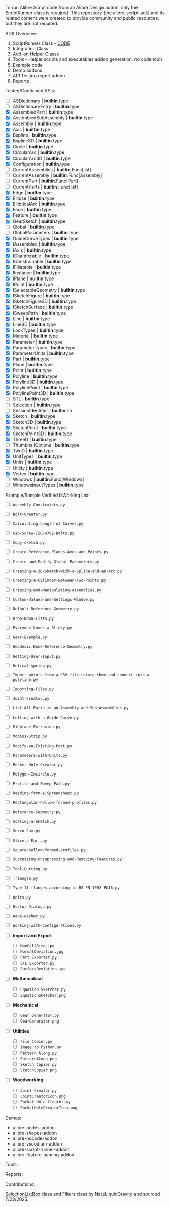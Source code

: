 To run Alibre Script code from an Alibre Design addon, only the ScriptRunner class is required. This repository (the alibre-script-adk) and its related content were created to provide community and public resources, but they are not required.

ADK Overview:

1) ScriptRunner Class - [CODE](https://github.com/stephensmitchell/alibre-script-adk/blob/02af8a3304e25b5f21215a7ab7b394def3fac9ec/prototypes/AlibreAddOn.cs#L191C18-L191C30)
2) Integration Class
3) Add-on Helper Classs 
4) Tools - Helper scripts and executables addon generation, no code tools
5) Example code
6) Demo addons
8) API Testing report addon
9) Reports

Tested/Confirmed APIs:

- [ ]  ASDictionary | **builtin**.type
- [ ]  ASDictionaryEntry | **builtin**.type
- [x]  AssembledPart | **builtin**.type
- [x]  AssembledSubAssembly | **builtin**.type
- [x]  Assembly | **builtin**.type
- [x]  Axis | **builtin**.type
- [x]  Bspline | **builtin**.type
- [x]  Bspline3D | **builtin**.type
- [x]  Circle | **builtin**.type
- [x]  CircularArc | **builtin**.type
- [x]  CircularArc3D | **builtin**.type
- [x]  Configuration | **builtin**.type
- [ ]  CurrentAssemblies | **builtin**.Func[list]
- [ ]  CurrentAssembly | **builtin**.Func[Assembly]
- [ ]  CurrentPart | **builtin**.Func[Part]
- [ ]  CurrentParts | **builtin**.Func[list]
- [x]  Edge | **builtin**.type
- [x]  Ellipse | **builtin**.type
- [x]  EllipticalArc | **builtin**.type
- [x]  Face | **builtin**.type
- [x]  Feature | **builtin**.type
- [x]  GearSketch | **builtin**.type
- [ ]  Global | **builtin**.type
- [ ]  GlobalParameters | **builtin**.type
- [x]  GuideCurveTypes | **builtin**.type
- [x]  IAssembled | **builtin**.type
- [x]  IAxis | **builtin**.type
- [x]  IChamferable | **builtin**.type
- [x]  IConstrainable | **builtin**.type
- [x]  IFilletable | **builtin**.type
- [x]  IInstance | **builtin**.type
- [x]  IPlane | **builtin**.type
- [x]  IPoint | **builtin**.type
- [x]  ISelectableGeometry | **builtin**.type
- [x]  ISketchFigure | **builtin**.type
- [x]  ISketchFigure3D | **builtin**.type
- [x]  ISketchSurface | **builtin**.type
- [x]  ISweepPath | **builtin**.type
- [x]  Line | **builtin**.type
- [x]  Line3D | **builtin**.type
- [x]  LockTypes | **builtin**.type
- [x]  Material | **builtin**.type
- [x]  Parameter | **builtin**.type
- [x]  ParameterTypes | **builtin**.type
- [x]  ParameterUnits | **builtin**.type
- [x]  Part | **builtin**.type
- [x]  Plane | **builtin**.type
- [x]  Point | **builtin**.type
- [x]  Polyline | **builtin**.type
- [x]  Polyline3D | **builtin**.type
- [x]  PolylinePoint | **builtin**.type
- [x]  PolylinePoint3D | **builtin**.type
- [ ]  STL | **builtin**.type
- [ ]  Selection | **builtin**.type
- [ ]  SessionIdentifier | **builtin**.str
- [x]  Sketch | **builtin**.type
- [x]  Sketch3D | **builtin**.type
- [x]  SketchPoint | **builtin**.type
- [x]  SketchPoint3D | **builtin**.type
- [x]  ThreeD | **builtin**.type
- [ ]  ThumbnailOptions | **builtin**.type
- [x]  TwoD | **builtin**.type
- [x]  UnitTypes | **builtin**.type
- [x]  Units | **builtin**.type
- [ ]  Utility | **builtin**.type
- [x]  Vertex | **builtin**.type
- [ ]  Windows | **builtin**.Func[Windows]
- [ ]  WindowsInputTypes | **builtin**.type
    
Example/Sample Verified IsWorking List:

- [ ] `Assembly-Constraints.py`
- [ ] `Bolt-Creator.py`
- [ ] `Calculating-Length-of-Curves.py`
- [ ] `Cap-Screw-ISO-4762-Bolts.py`
- [ ] `Copy-sketch.py`
- [ ] `Create-Reference-Planes-Axes-and-Points.py`
- [ ] `Create-and-Modify-Global-Parameters.py`
- [ ] `Creating-a-3D-Sketch-with-a-Spline-and-an-Arc.py`
- [ ] `Creating-a-Cylinder-Between-Two-Points.py`
- [ ] `Creating-and-Manipulating-Assemblies.py`
- [ ] `Custom-Values-and-Settings-Window.py`
- [ ] `Default-Reference-Geometry.py`
- [ ] `Drop-Down-Lists.py`
- [ ] `Everyone-Loves-a-Slinky.py`
- [ ] `Gear-Example.py`
- [ ] `Geodesic-Dome-Reference-Geometry.py`
- [ ] `Getting-User-Input.py`
- [ ] `Helical-spring.py`
- [ ] `Import-points-from-a-CSV-file-rotate-them-and-connect-into-a-polyline.py`
- [ ] `Importing-Files.py`
- [ ] `Joint-Creator.py`
- [ ] `List-All-Parts-in-an-Assembly-and-Sub-Assemblies.py`
- [ ] `Lofting-with-a-Guide-Curve.py`
- [ ] `Midplane-Extrusion.py`
- [ ] `Mobius-Strip.py`
- [ ] `Modify-an-Existing-Part.py`
- [ ] `Parameters-with-Units.py`
- [ ] `Pocket-Hole-Creator.py`
- [ ] `Polygon-Incircle.py`
- [ ] `Profile-and-Sweep-Path.py`
- [ ] `Reading-from-a-Spreadsheet.py`
- [ ] `Rectangular-hollow-formed-profiles.py`
- [ ] `Reference-Geometry.py`
- [ ] `Scaling-a-Sketch.py`
- [ ] `Servo-Cam.py`
- [ ] `Slice-a-Part.py`
- [ ] `Square-hollow-formed-profiles.py`
- [ ] `Supressing-Unsupressing-and-Removing-Features.py`
- [ ] `Tool-Cutting.py`
- [ ] `Triangle.py`
- [ ] `Type-11-flanges-according-to-BS-EN-1092-PN16.py`
- [ ] `Units.py`
- [ ] `Useful-Dialogs.py`
- [ ] `Wave-washer.py`
- [ ] `Working-with-Configurations.py`

- [ ] **Import and Export**
  - [ ] `MaxCellSize.jpg`
  - [ ] `NormalDeviation.jpg`
  - [ ] `Part Exporter.py`
  - [ ] `STL Exporter.py`
  - [ ] `SurfaceDeviation.jpg`
- [ ] **Mathematical**
  - [ ] `Equation Sketcher.py`
  - [ ] `EquationSketcher.png`
- [ ] **Mechanical**
  - [ ] `Gear Generator.py`
  - [ ] `GearGenerator.png`
- [ ] **Utilities**
  - [ ] `File Copier.py`
  - [ ] `Image to Python.py`
  - [ ] `Pattern Along.py`
  - [ ] `PatternAlong.png`
  - [ ] `Sketch Copier.py`
  - [ ] `SketchCopier.png`
- [ ] **Woodworking**
  - [ ] `Joint Creator.py`
  - [ ] `JointCreatorIcon.png`
  - [ ] `Pocket Hole Creator.py`
  - [ ] `PocketHoleCreatorIcon.png`

Demos:

- alibre-nodes-addon
- alibre-shapes-addon
- alibre-nocode-addon
- alibre-vscodium-addon
- alibre-script-runner-addon
- alibre-feature-naming-addon

Tools:

Reports:

Contributions:

[SelectionListBox](https://liquidgravity.us/store_test/index.php/2025/07/23/752/) class and Filters class by NateLiquidGravity and sourced 7/23/2025.



